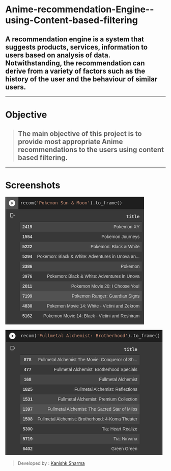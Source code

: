 # Anime-recommendation-Engine--using-Content-based-filtering
## A recommendation engine is a system that suggests products, services, information to users based on analysis of data. Notwithstanding, the recommendation can derive from a variety of factors such as the history of the user and the behaviour of similar users.

---

# Objective

> ## The main objective of this project is to provide most appropriate Anime recommendations to the users using content based filtering.

---

# Screenshots
![s1](/screenshots/ss1.png)

![s2](/screenshots/ss2.png)

> Developed by : [Kanishk Sharma](https://github.com/kanishksh4rma)
